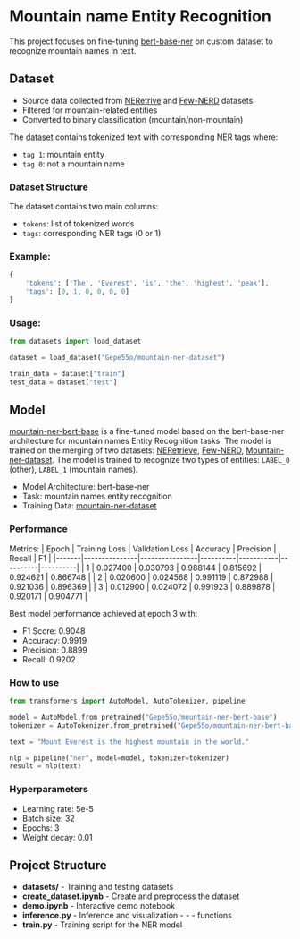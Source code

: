 # Mountain name Entity Recognition
This project focuses on fine-tuning [bert-base-ner](https://huggingface.co/dslim/bert-base-NER) on custom dataset to recognize mountain names in text.

## Dataset
 - Source data collected from [NERetrive](https://arxiv.org/pdf/2310.14282) and [Few-NERD](https://arxiv.org/pdf/2105.07464v6) datasets
 - Filtered for mountain-related entities
 - Converted to binary classification (mountain/non-mountain)
 
The [dataset](https://huggingface.co/datasets/Gepe55o/mountain-ner-dataset) contains tokenized text with corresponding NER tags where:
- `tag 1`: mountain entity 
- `tag 0`: not a mountain name

### Dataset Structure
The dataset contains two main columns:
- `tokens`: list of tokenized words
- `tags`: corresponding NER tags (0 or 1)

### Example:
```python
{
    'tokens': ['The', 'Everest', 'is', 'the', 'highest', 'peak'],
    'tags': [0, 1, 0, 0, 0, 0]
}
```

### Usage:
```python
from datasets import load_dataset

dataset = load_dataset("Gepe55o/mountain-ner-dataset")

train_data = dataset["train"]
test_data = dataset["test"]
```

## Model 

[mountain-ner-bert-base](https://huggingface.co/Gepe55o/mountain-ner-bert-base) is a fine-tuned model based on the bert-base-ner architecture for mountain names Entity Recognition tasks. The model is trained on the merging of two datasets: [NERetrieve](https://arxiv.org/pdf/2310.14282), [Few-NERD](https://arxiv.org/pdf/2105.07464v6), [Mountain-ner-dataset](https://huggingface.co/datasets/Gepe55o/mountain-ner-dataset). The model is trained to recognize two types of entities: `LABEL_0` (other), `LABEL_1` (mountain names).

- Model Architecture: bert-base-ner
- Task: mountain names entity recognition
- Training Data: [mountain-ner-dataset](https://huggingface.co/datasets/Gepe55o/mountain-ner-dataset)

### Performance
Metrics: 
| Epoch | Training Loss | Validation Loss | Accuracy | Precision | Recall   | F1       |
|-------|---------------|----------------|----------|-----------|----------|----------|
| 1     | 0.027400      | 0.030793       | 0.988144 | 0.815692  | 0.924621 | 0.866748 |
| 2     | 0.020600      | 0.024568       | 0.991119 | 0.872988  | 0.921036 | 0.896369 |
| 3     | 0.012900      | 0.024072       | 0.991923 | 0.889878  | 0.920171 | 0.904771 |


Best model performance achieved at epoch 3 with:
- F1 Score: 0.9048
- Accuracy: 0.9919
- Precision: 0.8899
- Recall: 0.9202

### How to use
```python
from transformers import AutoModel, AutoTokenizer, pipeline

model = AutoModel.from_pretrained("Gepe55o/mountain-ner-bert-base")
tokenizer = AutoTokenizer.from_pretrained("Gepe55o/mountain-ner-bert-base")

text = "Mount Everest is the highest mountain in the world."

nlp = pipeline("ner", model=model, tokenizer=tokenizer)
result = nlp(text)
```

### Hyperparameters
- Learning rate: 5e-5
- Batch size: 32
- Epochs: 3
- Weight decay: 0.01

## Project Structure
- **datasets/** - Training and testing datasets 
- **create_dataset.ipynb** - Create and preprocess the dataset
- **demo.ipynb** - Interactive demo notebook
- **inference.py** - Inference and visualization - - - functions
- **train.py** - Training script for the NER model
